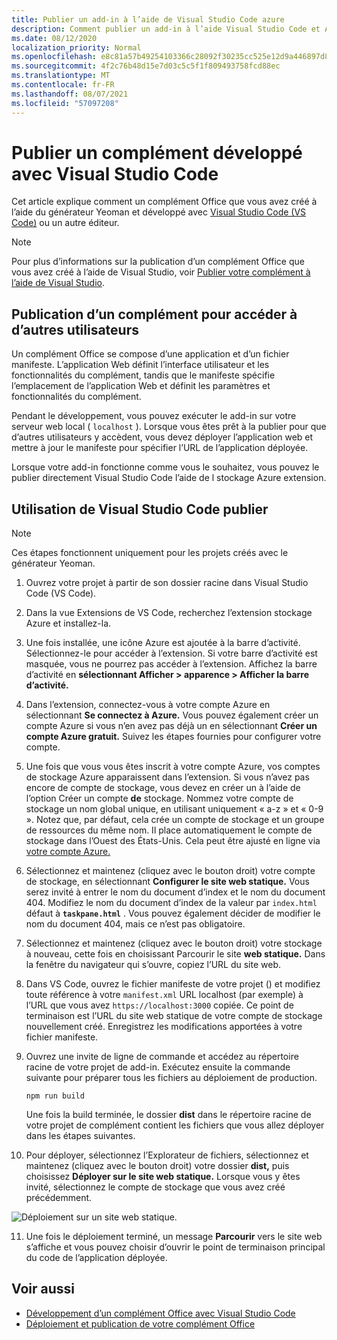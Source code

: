 ```yaml
---
title: Publier un add-in à l’aide de Visual Studio Code azure
description: Comment publier un add-in à l’aide Visual Studio Code et Azure Active Directory
ms.date: 08/12/2020
localization_priority: Normal
ms.openlocfilehash: e8c81a57b49254103366c28092f30235cc525e12d9a446897d862af4fc189325
ms.sourcegitcommit: 4f2c76b48d15e7d03c5c5f1f809493758fcd88ec
ms.translationtype: MT
ms.contentlocale: fr-FR
ms.lasthandoff: 08/07/2021
ms.locfileid: "57097208"
---
```

# <a name="publish-an-add-in-developed-with-visual-studio-code"></a>Publier un complément développé avec Visual Studio Code

Cet article explique comment un complément Office que vous avez créé à l’aide du générateur Yeoman et développé avec [Visual Studio Code (VS Code)](https://code.visualstudio.com) ou un autre éditeur.

> [!NOTE]
> Pour plus d’informations sur la publication d’un complément Office que vous avez créé à l’aide de Visual Studio, voir [Publier votre complément à l’aide de Visual Studio](package-your-add-in-using-visual-studio.md).

## <a name="publishing-an-add-in-for-other-users-to-access"></a>Publication d’un complément pour accéder à d’autres utilisateurs

Un complément Office se compose d’une application et d’un fichier manifeste. L’application Web définit l’interface utilisateur et les fonctionnalités du complément, tandis que le manifeste spécifie l’emplacement de l’application Web et définit les paramètres et fonctionnalités du complément.

Pendant le développement, vous pouvez exécuter le add-in sur votre serveur web local ( `localhost` ). Lorsque vous êtes prêt à la publier pour que d’autres utilisateurs y accèdent, vous devez déployer l’application web et mettre à jour le manifeste pour spécifier l’URL de l’application déployée.

Lorsque votre add-in fonctionne comme vous le souhaitez, vous pouvez le publier directement Visual Studio Code l’aide de l stockage Azure extension.

## <a name="using-visual-studio-code-to-publish"></a>Utilisation de Visual Studio Code publier

>[!NOTE]
> Ces étapes fonctionnent uniquement pour les projets créés avec le générateur Yeoman.

1. Ouvrez votre projet à partir de son dossier racine dans Visual Studio Code (VS Code).
2. Dans la vue Extensions de VS Code, recherchez l’extension stockage Azure et installez-la.
3. Une fois installée, une icône Azure est ajoutée à la barre d’activité. Sélectionnez-le pour accéder à l’extension. Si votre barre d’activité est masquée, vous ne pourrez pas accéder à l’extension. Affichez la barre d’activité en **sélectionnant Afficher > apparence > Afficher la barre d’activité.**
4. Dans l’extension, connectez-vous à votre compte Azure en sélectionnant **Se connectez à Azure.** Vous pouvez également créer un compte Azure si vous n’en avez pas déjà un en sélectionnant **Créer un compte Azure gratuit.** Suivez les étapes fournies pour configurer votre compte.
5. Une fois que vous vous êtes inscrit à votre compte Azure, vos comptes de stockage Azure apparaissent dans l’extension. Si vous n’avez pas encore de compte de stockage, vous devez en créer un à l’aide de l’option Créer un compte **de** stockage. Nommez votre compte de stockage un nom global unique, en utilisant uniquement « a-z » et « 0-9 ». Notez que, par défaut, cela crée un compte de stockage et un groupe de ressources du même nom. Il place automatiquement le compte de stockage dans l’Ouest des États-Unis. Cela peut être ajusté en ligne via [votre compte Azure.](https://portal.azure.com/)
6. Sélectionnez et maintenez (cliquez avec le bouton droit) votre compte de stockage, en sélectionnant **Configurer le site web statique.** Vous serez invité à entrer le nom du document d’index et le nom du document 404. Modifiez le nom du document d’index de la valeur par `index.html` défaut à **`taskpane.html`** . Vous pouvez également décider de modifier le nom du document 404, mais ce n’est pas obligatoire.
7. Sélectionnez et maintenez (cliquez avec le bouton droit) votre stockage à nouveau, cette fois en choisissant Parcourir le site **web statique.** Dans la fenêtre du navigateur qui s’ouvre, copiez l’URL du site web.
8. Dans VS Code, ouvrez le fichier manifeste de votre projet () et modifiez toute référence à votre `manifest.xml` URL localhost (par exemple) à l’URL que vous avez `https://localhost:3000` copiée. Ce point de terminaison est l’URL du site web statique de votre compte de stockage nouvellement créé. Enregistrez les modifications apportées à votre fichier manifeste.
9. Ouvrez une invite de ligne de commande et accédez au répertoire racine de votre projet de add-in. Exécutez ensuite la commande suivante pour préparer tous les fichiers au déploiement de production.

    ```command&nbsp;line
    npm run build
    ```

    Une fois la build terminée, le dossier **dist** dans le répertoire racine de votre projet de complément contient les fichiers que vous allez déployer dans les étapes suivantes.

10. Pour déployer, sélectionnez l’Explorateur de fichiers, sélectionnez et maintenez (cliquez avec le bouton droit) votre dossier **dist,** puis choisissez **Déployer sur le site web statique.** Lorsque vous y êtes invité, sélectionnez le compte de stockage que vous avez créé précédemment.

![Déploiement sur un site web statique.](../images/deploy-to-static-website.png)

11. Une fois le déploiement terminé, un message **Parcourir** vers le site web s’affiche et vous pouvez choisir d’ouvrir le point de terminaison principal du code de l’application déployée.

## <a name="see-also"></a>Voir aussi

- [Développement d’un complément Office avec Visual Studio Code](../develop/develop-add-ins-vscode.md)
- [Déploiement et publication de votre complément Office](../publish/publish.md)
